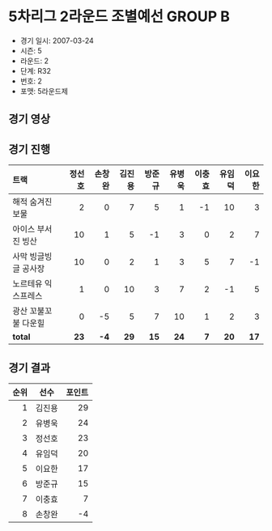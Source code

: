 # 5차리그 2라운드 조별예선 GROUP B

- 경기 일시: 2007-03-24
- 시즌: 5
- 라운드: 2
- 단계: R32
- 번호: 2
- 포맷: 5라운드제





## 경기 영상
## 경기 진행

| 트랙 | 정선호 | 손창완 | 김진용 | 방준규 | 유병욱 | 이충효 | 유임덕 | 이요한 |
|:---|---:|---:|---:|---:|---:|---:|---:|---:|
| 해적 숨겨진 보물 | 2 | 0 | 7 | 5 | 1 | -1 | 10 | 3 |
| 아이스 부서진 빙산 | 10 | 1 | 5 | -1 | 3 | 0 | 2 | 7 |
| 사막 빙글빙글 공사장 | 10 | 0 | 2 | 1 | 3 | 5 | 7 | -1 |
| 노르테유 익스프레스 | 1 | 0 | 10 | 3 | 7 | 2 | -1 | 5 |
| 광산 꼬불꼬불 다운힐 | 0 | -5 | 5 | 7 | 10 | 1 | 2 | 3 |
| __total__ | __23__ | __-4__ | __29__ | __15__ | __24__ | __7__ | __20__ | __17__ |




## 경기 결과

| 순위 | 선수 | 포인트 |
|---:|:---:|---:|
| 1 | 김진용 | 29 |
| 2 | 유병욱 | 24 |
| 3 | 정선호 | 23 |
| 4 | 유임덕 | 20 |
| 5 | 이요한 | 17 |
| 6 | 방준규 | 15 |
| 7 | 이충효 | 7 |
| 8 | 손창완 | -4 |

